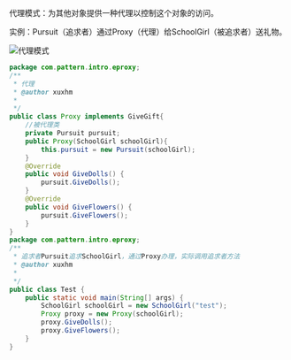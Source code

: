 代理模式：为其他对象提供一种代理以控制这个对象的访问。

实例：Pursuit（追求者）通过Proxy（代理）给SchoolGirl（被追求者）送礼物。

![代理模式](https://github.com/xuxh0622/learn-designpattern/blob/master/image/dproxy.png)

```java
package com.pattern.intro.eproxy;
/**
 * 代理
 * @author xuxhm
 *
 */
public class Proxy implements GiveGift{
	//被代理类
	private Pursuit pursuit;
	public Proxy(SchoolGirl schoolGirl){
		this.pursuit = new Pursuit(schoolGirl);
	}
	@Override
	public void GiveDolls() {
		pursuit.GiveDolls();
	}
	@Override
	public void GiveFlowers() {
		pursuit.GiveFlowers();
	}
}
package com.pattern.intro.eproxy;
/**
 * 追求者Pursuit追求SchoolGirl，通过Proxy办理，实际调用追求者方法
 * @author xuxhm
 *
 */
public class Test {
	public static void main(String[] args) {
		SchoolGirl schoolGirl = new SchoolGirl("test");
		Proxy proxy = new Proxy(schoolGirl);
		proxy.GiveDolls();
		proxy.GiveFlowers();
	}
}
```

